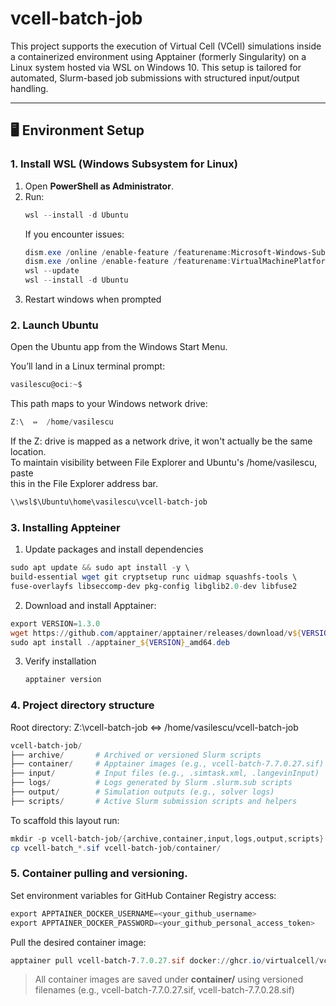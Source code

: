 # vcell-batch-job

This project supports the execution of Virtual Cell (VCell) simulations inside a containerized environment using Apptainer (formerly Singularity) on a Linux system hosted via WSL on Windows 10. This setup is tailored for automated, Slurm-based job submissions with structured input/output handling.

---

## 🖥️ Environment Setup

### 1. Install WSL (Windows Subsystem for Linux)

1. Open **PowerShell as Administrator**.
2. Run:
   ```powershell
   wsl --install -d Ubuntu
   ```
   If you encounter issues:
   ```powershell
   dism.exe /online /enable-feature /featurename:Microsoft-Windows-Subsystem-Linux /all /norestart
   dism.exe /online /enable-feature /featurename:VirtualMachinePlatform /all /norestart
   wsl --update
   wsl --install -d Ubuntu
   ```
3. Restart windows when prompted

### 2. Launch Ubuntu

   Open the Ubuntu app from the Windows Start Menu.

   You’ll land in a Linux terminal prompt:
   ```powershell
   vasilescu@oci:~$
   ```
This path maps to your Windows network drive:
   ```powershell
   Z:\  ⇔  /home/vasilescu
   ```
If the Z: drive is mapped as a network drive, it won't actually be the same location. \
To maintain visibility between File Explorer and Ubuntu's /home/vasilescu, paste \
this in the File Explorer address bar.
```powershell
\\wsl$\Ubuntu\home\vasilescu\vcell-batch-job
```


### 3. Installing Appteiner

1. Update packages and install dependencies
```powershell
sudo apt update && sudo apt install -y \
build-essential wget git cryptsetup runc uidmap squashfs-tools \
fuse-overlayfs libseccomp-dev pkg-config libglib2.0-dev libfuse2
```
2. Download and install Apptainer:
```powershell
export VERSION=1.3.0
wget https://github.com/apptainer/apptainer/releases/download/v${VERSION}/apptainer_${VERSION}_amd64.deb
sudo apt install ./apptainer_${VERSION}_amd64.deb
```
3. Verify installation
   ```powershell
   apptainer version
   ```

### 4. Project directory structure

Root directory: Z:\vcell-batch-job ⇔ /home/vasilescu/vcell-batch-job
```powershell
vcell-batch-job/
├── archive/       # Archived or versioned Slurm scripts
├── container/     # Apptainer images (e.g., vcell-batch-7.7.0.27.sif)
├── input/         # Input files (e.g., .simtask.xml, .langevinInput)
├── logs/          # Logs generated by Slurm .slurm.sub scripts
├── output/        # Simulation outputs (e.g., solver logs)
├── scripts/       # Active Slurm submission scripts and helpers
```
To scaffold this layout run:
```powershell
mkdir -p vcell-batch-job/{archive,container,input,logs,output,scripts}
cp vcell-batch_*.sif vcell-batch-job/container/
```

### 5. Container pulling and versioning.

Set environment variables for GitHub Container Registry access:
```powershell
export APPTAINER_DOCKER_USERNAME=<your_github_username>
export APPTAINER_DOCKER_PASSWORD=<your_github_personal_access_token>
```
Pull the desired container image:
```powershell
apptainer pull vcell-batch-7.7.0.27.sif docker://ghcr.io/virtualcell/vcell-batch:7.7.0.27
```
> All container images are saved under **container/** using versioned filenames
> (e.g., vcell-batch-7.7.0.27.sif, vcell-batch-7.7.0.28.sif)